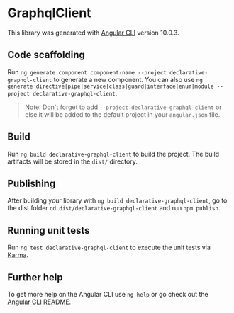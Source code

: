 # GraphqlClient

This library was generated with [Angular CLI](https://github.com/angular/angular-cli) version 10.0.3.

## Code scaffolding

Run `ng generate component component-name --project declarative-graphql-client` to generate a new component. You can also use `ng generate directive|pipe|service|class|guard|interface|enum|module --project declarative-graphql-client`.
> Note: Don't forget to add `--project declarative-graphql-client` or else it will be added to the default project in your `angular.json` file. 

## Build

Run `ng build declarative-graphql-client` to build the project. The build artifacts will be stored in the `dist/` directory.

## Publishing

After building your library with `ng build declarative-graphql-client`, go to the dist folder `cd dist/declarative-graphql-client` and run `npm publish`.

## Running unit tests

Run `ng test declarative-graphql-client` to execute the unit tests via [Karma](https://karma-runner.github.io).

## Further help

To get more help on the Angular CLI use `ng help` or go check out the [Angular CLI README](https://github.com/angular/angular-cli/blob/master/README.md).
